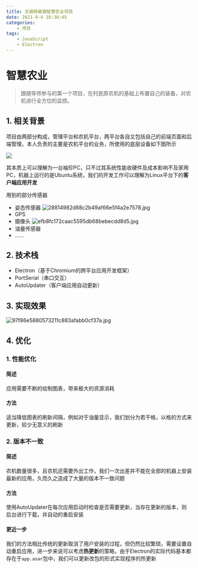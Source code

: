 ```yaml
---
title: 无锡杨巷镇智慧农业项目
date: 2021-9-4 18:38:45
categories: 
    - 项目
tags: 
    - JavaScript
    - Electron
---
```

# 智慧农业

> 跟随导师参与的第一个项目，在村民原农机的基础上布置自己的装备，对农机进行全方位的监控。


## 1. 相关背景

项目由两部分构成，管理平台和农机平台，两平台各自又包括自己的前端页面和后端管理，本人负责的主要是农机平台的业务，所使用的底层设备如下图所示

![](https://imagepphcloud.thepaper.cn/pph/image/199/746/62.jpg)

其本质上可以理解为一台袖珍PC，只不过其系统性能收硬件及成本影响不及家用PC，机器上运行的是Ubuntu系统，我们的开发工作可以理解为Linux平台下的**客户端应用开发**

用到的部分传感器
- 姿态传感器
![28814982d88c2b49af66e5f4a2e7578.jpg](https://s2.loli.net/2023/08/28/Y42SEUunwpzvJZM.jpg)
- GPS
- 摄像头
![efb8fc172caac5595db68bebecdd8d5.jpg](https://s2.loli.net/2023/08/28/pGvDuiMjFUr8oI7.jpg)
- 油量传感器
- ......

## 2. 技术栈

- Electron（基于Chromium的跨平台应用开发框架）
- PortSerial（串口交互）
- AutoUpdater（客户端应用自动更新）

## 3. 实现效果
![97f86e5880573211c883afabb0cf37a.jpg](https://s2.loli.net/2023/08/28/fyCVIxhd1gbnpP7.jpg)

## 4. 优化

### 1. 性能优化

####  简述

应用需要不断的绘制图表，带来极大的资源消耗

#### 方法

适当降低图表的刷新间隔，例如对于油量显示，我们划分为若干格，以格的方式来更新，较少无意义的刷新

### 2. 版本不一致

####  简述

农机数量很多，且农机还需要外出工作，我们一次出差并不能在全部的机器上安装最新的应用，久而久之造成了大量的版本不一致问题

#### 方法

使用AutoUpdater在每次应用启动时检查是否需要更新，当存在更新的版本，则后台进行下载，并自动的重启安装

#### 更近一步

我们的方法相比传统的更新取消了用户安装的过程，但仍然比较繁琐，需要设置自动重启应用，进一步来说可以考虑**热更新**的策略，由于Electron的实际代码基本都存在于`app.asar`包中，我们可以更新改包的形式实现程序的热更新


